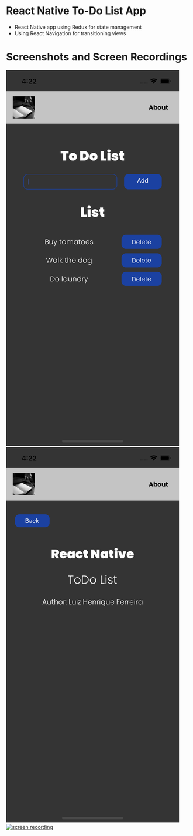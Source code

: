 # React Native To-Do List App
- React Native app using Redux for state management
- Using React Navigation for transitioning views

# Screenshots and Screen Recordings
![screen 1](./screens/screen1.png)
![screen 2](./screens/screen2.png)
[![screen recording](https://img.youtube.com/vi/IfgpaU_3Hlw/0.jpg)](https://www.youtube.com/watch?v=IfgpaU_3Hlw)
